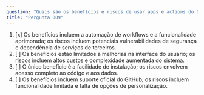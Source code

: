 ```yaml
---
question: "Quais são os benefícios e riscos de usar apps e actions do GitHub Marketplace?"
title: "Pergunta 009"
---
```


1. [x] Os benefícios incluem a automação de workflows e a funcionalidade aprimorada; os riscos incluem potenciais vulnerabilidades de segurança e dependência de serviços de terceiros.
1. [ ] Os benefícios estão limitados a melhorias na interface do usuário; os riscos incluem altos custos e complexidade aumentada do sistema.
1. [ ] O único benefício é a facilidade de instalação; os riscos envolvem acesso completo ao código e aos dados.
1. [ ] Os benefícios incluem suporte oficial do GitHub; os riscos incluem funcionalidade limitada e falta de opções de personalização.
